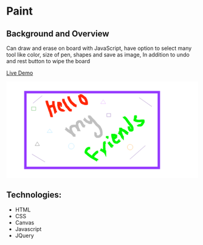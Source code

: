 # Paint
## Background and Overview
  Can draw and erase on board with JavaScript, have option to select many tool like color, size of pen, shapes
  and save as image, In addition to undo and rest button to wipe the board  
  
  [Live Demo](https://mmoussa2.github.io/paint/)
  
  ![](images/image.png)

## Technologies:
  - HTML
  - CSS
  - Canvas
  - Javascript
  - JQuery
 

    
    
